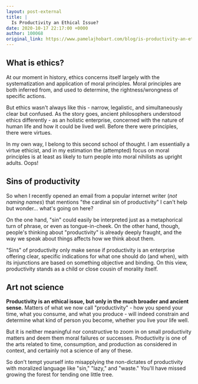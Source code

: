 ```yaml
---
layout: post-external
title: |
  Is Productivity an Ethical Issue?
date: 2020-10-17 22:17:00 +0000
author: 100068
original_link: https://www.pamelajhobart.com/blog/is-productivity-an-ethical-issue
---
```


## What is ethics? 

At our moment in history, ethics concerns itself largely with the systematization and application of moral principles. Moral principles are both inferred from, and used to determine, the rightness/wrongness of specific actions.

But ethics wasn't always like this - narrow, legalistic, and simultaneously clear but confused. As the story goes, ancient philosophers understood ethics differently - as an holistic enterprise, concerned with the nature of human life and how it could be lived well. Before there were principles, there were virtues.

In my own way, I belong to this second school of thought. I am essentially a virtue ethicist, and in my estimation the (attempted) focus on moral principles is at least as likely to turn people into moral nihilists as upright adults. Oops!

## Sins of productivity

So when I recently opened an email from a popular internet writer (_not naming names_) that mentions "the cardinal sin of productivity" I can't help but wonder… what's going on here?

On the one hand, "sin" could easily be interpreted just as a metaphorical turn of phrase, or even as tongue-in-cheek. On the other hand, though, people's thinking about "productivity" is already deeply fraught, and the way we speak about things affects how we think about them.

"Sins" of productivity only make sense if productivity is an enterprise offering clear, specific indications for what one should do (and when), with its injunctions are based on something objective and binding. On this view, productivity stands as a child or close cousin of morality itself.

## Art not science

**Productivity is an ethical issue, but only in the much broader and ancient sense.** Matters of what we now call "productivity" - how you spend your time, what you consume, and what you produce - will indeed constrain and determine what kind of person you become, whether you live your life well.

But it is neither meaningful nor constructive to zoom in on small productivity matters and deem them moral failures or successes. Productivity is one of the arts related to time, consumption, and production as considered in context, and certainly not a science of any of these.

So don't tempt yourself into misapplying the non-dictates of productivity with moralized language like "sin," "lazy," and "waste." You'll have missed growing the forest for tending one little tree.
